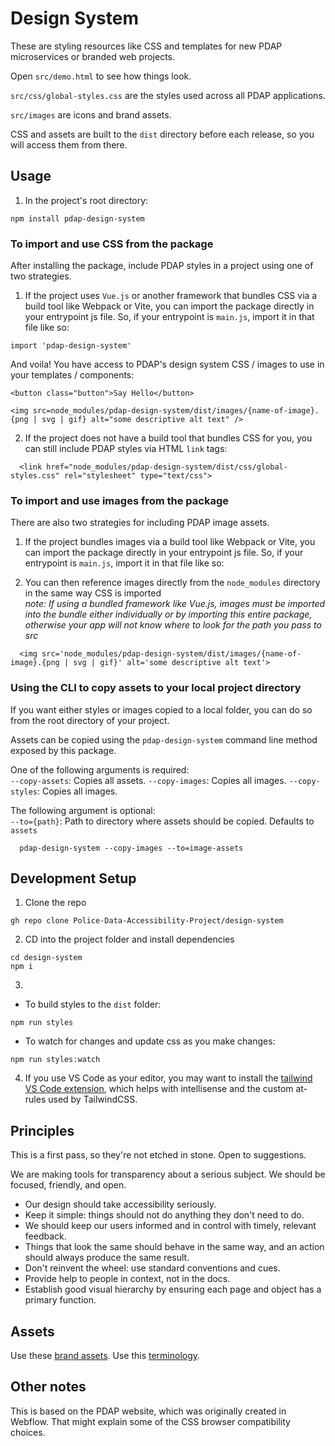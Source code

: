 # Design System

These are styling resources like CSS and templates for new PDAP microservices or branded web projects.

Open `src/demo.html` to see how things look.

`src/css/global-styles.css` are the styles used across all PDAP applications.

`src/images` are icons and brand assets.

CSS and assets are built to the `dist` directory before each release, so you will access them from there.

## Usage

1. In the project's root directory:

```
npm install pdap-design-system
```

### To import and use CSS from the package

After installing the package, include PDAP styles in a project using one of two strategies.

1. If the project uses `Vue.js` or another framework that bundles CSS via a build tool like Webpack or Vite, you can import the package directly in your entrypoint js file. So, if your entrypoint is `main.js`, import it in that file like so:

```
import 'pdap-design-system'
```

And voila! You have access to PDAP's design system CSS / images to use in your templates / components:

```
<button class="button">Say Hello</button>
```

```
<img src=node_modules/pdap-design-system/dist/images/{name-of-image}.{png | svg | gif} alt="some descriptive alt text" />
```

2. If the project does not have a build tool that bundles CSS for you, you can still include PDAP styles via HTML `link` tags:

```
  <link href="node_modules/pdap-design-system/dist/css/global-styles.css" rel="stylesheet" type="text/css">
```

### To import and use images from the package

There are also two strategies for including PDAP image assets.

1. If the project bundles images via a build tool like Webpack or Vite, you can import the package directly in your entrypoint js file. So, if your entrypoint is `main.js`, import it in that file like so:

2. You can then reference images directly from the `node_modules` directory in the same way CSS is imported  
   _note: If using a bundled framework like Vue.js, images must be imported into the bundle either individually or by importing this entire package, otherwise your app will not know where to look for the path you pass to src_

```
  <img src='node_modules/pdap-design-system/dist/images/{name-of-image}.{png | svg | gif}' alt='some descriptive alt text'>
```

### Using the CLI to copy assets to your local project directory

If you want either styles or images copied to a local folder, you can do so from the root directory of your project.

Assets can be copied using the `pdap-design-system` command line method exposed by this package.

One of the following arguments is required:  
`--copy-assets`: Copies all assets.
`--copy-images`: Copies all images.
`--copy-styles`: Copies all images.

The following argument is optional:  
`--to={path}`: Path to directory where assets should be copied. Defaults to `assets`

```
  pdap-design-system --copy-images --to=image-assets
```

## Development Setup

1. Clone the repo

```
gh repo clone Police-Data-Accessibility-Project/design-system
```

2. CD into the project folder and install dependencies

```
cd design-system
npm i
```

3.

- To build styles to the `dist` folder:

```
npm run styles
```

- To watch for changes and update css as you make changes:

```
npm run styles:watch
```

4. If you use VS Code as your editor, you may want to install the [tailwind VS Code extension](https://marketplace.visualstudio.com/items?itemName=bradlc.vscode-tailwindcss), which helps with intellisense and the custom at-rules used by TailwindCSS.

## Principles

This is a first pass, so they're not etched in stone. Open to suggestions.

We are making tools for transparency about a serious subject. We should be focused, friendly, and open.

- Our design should take accessibility seriously.
- Keep it simple: things should not do anything they don't need to do.
- We should keep our users informed and in control with timely, relevant feedback.
- Things that look the same should behave in the same way, and an action should always produce the same result.
- Don't reinvent the wheel: use standard conventions and cues.
- Provide help to people in context, not in the docs.
- Establish good visual hierarchy by ensuring each page and object has a primary function.

## Assets

Use these [brand assets](https://docs.pdap.io/meta/about/staff/brand-assets).
Use this [terminology](https://docs.pdap.io/activities/terms-and-definitions).

## Other notes

This is based on the PDAP website, which was originally created in Webflow. That might explain some of the CSS browser compatibility choices.

